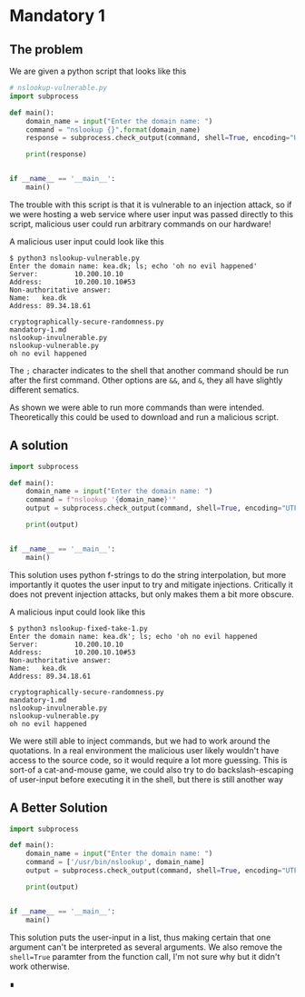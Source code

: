 # Mandatory 1


## The problem

We are given a python script that looks like this

```python
# nslookup-vulnerable.py
import subprocess

def main():
    domain_name = input("Enter the domain name: ")
    command = "nslookup {}".format(domain_name)
    response = subprocess.check_output(command, shell=True, encoding="UTF-8")

    print(response)


if __name__ == '__main__':
    main()

```


The trouble with this script is that it is vulnerable to an injection attack,
so if we were hosting a web service where user input was passed directly to
this script, malicious user could run arbitrary commands on our hardware!


A malicious user input could look like this

```shell
$ python3 nslookup-vulnerable.py
Enter the domain name: kea.dk; ls; echo 'oh no evil happened'
Server:         10.200.10.10
Address:        10.200.10.10#53
Non-authoritative answer:
Name:   kea.dk
Address: 89.34.18.61

cryptographically-secure-randomness.py                                                            
mandatory-1.md
nslookup-invulnerable.py
nslookup-vulnerable.py
oh no evil happened

``` 

The `;` character indicates to the shell that another command should be run
after the first command. Other options are `&&`, and `&`, they all have slightly
different sematics.

As shown we were able to run more commands than were intended. Theoretically
this could be used to download and run a malicious script.



## A solution

```python
import subprocess

def main():
    domain_name = input("Enter the domain name: ")
    command = f"nslookup '{domain_name}'"
    output = subprocess.check_output(command, shell=True, encoding="UTF-8")

    print(output)


if __name__ == '__main__':
    main()
```

This solution uses python f-strings to do the string interpolation, but more
importantly it quotes the user input to try and mitigate injections. Critically
it does not prevent injection attacks, but only makes them a bit more obscure.

A malicious input could look like this

```shell
$ python3 nslookup-fixed-take-1.py
Enter the domain name: kea.dk'; ls; echo 'oh no evil happened
Server:         10.200.10.10
Address:        10.200.10.10#53
Non-authoritative answer:
Name:   kea.dk
Address: 89.34.18.61

cryptographically-secure-randomness.py                                                            
mandatory-1.md
nslookup-invulnerable.py
nslookup-vulnerable.py
oh no evil happened

```

We were still able to inject commands, but we had to work around the quotations.
In a real environment the malicious user likely wouldn't have access to the
source code, so it would require a lot more guessing. This is sort-of a 
cat-and-mouse game, we could also try to do backslash-escaping of user-input
before executing it in the shell, but there is still another way


## A Better Solution


 ```python
 import subprocess
 
 def main():
     domain_name = input("Enter the domain name: ")
     command = ['/usr/bin/nslookup', domain_name]
     output = subprocess.check_output(command, shell=True, encoding="UTF-8")
 
     print(output)
 
 
 if __name__ == '__main__':
     main()
 ```

This solution puts the user-input in a list, thus making certain that one
argument can't be interpreted as several arguments. We also remove the 
`shell=True` paramter from the function call, I'm not sure why but it didn't
work otherwise.


∎
